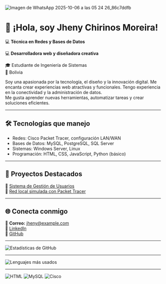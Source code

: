 
![Imagen de WhatsApp 2025-10-06 a las 05 24 26_86c7ddfb](https://github.com/user-attachments/assets/5ae80b2a-6ea4-4954-b846-3aaf69573951)

# 👋 ¡Hola, soy Jheny Chirinos Moreira!

💻 **Técnica en Redes y Bases de Datos** 

💻  **Desarrolladora web y diseñadora creativa**

🎓 Estudiante de Ingeniería de Sistemas  
📍 Bolivia  

Soy una apasionada por la tecnología, el diseño y la innovación digital. Me encanta crear experiencias web atractivas y funcionales. Tengo experiencia en la conectividad y la administración de datos.  
Me gusta aprender nuevas herramientas, automatizar tareas y crear soluciones eficientes.

---

## 🛠️ Tecnologías que manejo
- Redes: Cisco Packet Tracer, configuración LAN/WAN  
- Bases de Datos: MySQL, PostgreSQL, SQL Server  
- Sistemas: Windows Server, Linux  
- Programación: HTML, CSS, JavaScript, Python (básico)

---

## 🚀 Proyectos Destacados
🔹 [Sistema de Gestión de Usuarios](https://github.com/jhenychirinos/gestion-usuarios)  
🔹 [Red local simulada con Packet Tracer](https://github.com/jhenychirinos/redes-packettracer)

---

## 🌐 Conecta conmigo
📧 **Correo:** jheny@example.com  
💼 [LinkedIn](https://linkedin.com/in/jhenychirinos)  
🐙 [GitHub](https://github.com/jhenychirinos)

---

![Estadísticas de GitHub](https://github-readme-stats.vercel.app/api?username=tuusuario&show_icons=true&theme=tokyonight)

---

![Lenguajes más usados](https://github-readme-stats.vercel.app/api/top-langs/?username=tuusuario&layout=compact&theme=tokyonight)

---

![HTML](https://img.shields.io/badge/HTML5-E34F26?style=for-the-badge&logo=html5&logoColor=white)
![MySQL](https://img.shields.io/badge/MySQL-005C84?style=for-the-badge&logo=mysql&logoColor=white)
![Cisco](https://img.shields.io/badge/Cisco-1BA0D7?style=for-the-badge&logo=cisco&logoColor=white)
